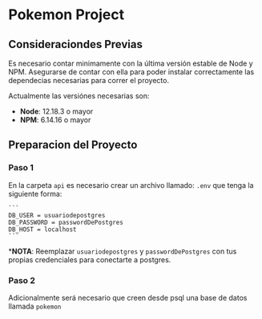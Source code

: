 

# Pokemon Project



## Consideraciondes Previas

Es necesario contar minimamente con la última versión estable de Node y NPM. Asegurarse de contar con ella para poder instalar correctamente las dependecias necesarias para correr el proyecto.

Actualmente las versiónes necesarias son:

 * __Node__: 12.18.3 o mayor
 * __NPM__: 6.14.16 o mayor


## Preparacion del Proyecto

### Paso 1
  En la carpeta `api` es necesario crear un archivo llamado: `.env` que tenga la siguiente forma:

    ```
    DB_USER = usuariodepostgres
    DB_PASSWORD = passwordDePostgres
    DB_HOST = localhost
    ```

  *__NOTA__: Reemplazar `usuariodepostgres` y `passwordDePostgres` con tus propias credenciales para conectarte a postgres.

### Paso 2

  Adicionalmente será necesario que creen desde psql una base de datos llamada `pokemon`

